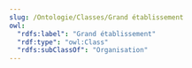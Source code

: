 ```yaml
---
slug: /Ontologie/Classes/Grand établissement
owl:
  "rdfs:label": "Grand établissement"
  "rdf:type": "owl:Class"
  "rdfs:subClassOf": "Organisation"
---
```


<OntologyTable frontMatter={frontMatter}/>

